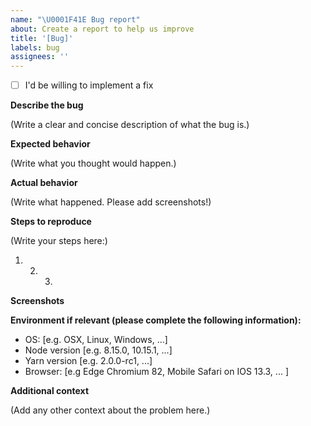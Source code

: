```yaml
---
name: "\U0001F41E Bug report"
about: Create a report to help us improve
title: '[Bug]'
labels: bug
assignees: ''
---
```


- [ ] I'd be willing to implement a fix

**Describe the bug**

(Write a clear and concise description of what the bug is.)

**Expected behavior**

<!--
  How did you expect the tool to behave?
  It’s fine if you’re not sure your understanding is correct.
  Just write down what you thought would happen.
-->

(Write what you thought would happen.)

**Actual behavior**

<!--
  Did something go wrong?
  Is something broken, or not behaving as you expected?
  Please attach screenshots if possible! They are extremely helpful for diagnosing issues.
-->

(Write what happened. Please add screenshots!)

**Steps to reproduce**

<!--
  The _minimal_ information needed to reproduce your issue.
  How would you describe your issue to someone who doesn’t know you?
  Try to write a sequence of steps that anybody can repeat to see the issue.
-->

(Write your steps here:)

1. 2. 3.

**Screenshots**

<!--
If applicable, add screenshots to help explain your problem.
-->

**Environment if relevant (please complete the following information):**

- OS: [e.g. OSX, Linux, Windows, ...]
- Node version [e.g. 8.15.0, 10.15.1, ...]
- Yarn version [e.g. 2.0.0-rc1, ...]
- Browser: [e.g Edge Chromium 82, Mobile Safari on IOS 13.3, ... ]

**Additional context**

(Add any other context about the problem here.)
